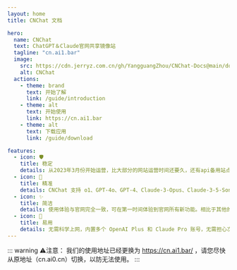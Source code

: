 ```yaml
---
layout: home
title: CNChat 文档

hero:
  name: CNChat
  text: ChatGPT＆Claude官网共享镜像站
  tagline: "cn.ai1.bar"
  image:
    src: https://cdn.jerryz.com.cn/gh/YangguangZhou/CNChat-Docs@main/docs/public/cnchat.png
    alt: CNChat
  actions:
    - theme: brand
      text: 开始了解
      link: /guide/introduction
    - theme: alt
      text: 开始使用
      link: https://cn.ai1.bar
    - theme: alt
      text: 下载应用
      link: /guide/download

features:
  - icon: 🛡️
    title: 稳定
    details: 从2023年3月份开始运营，比大部分的网站运营时间还要久，还有api备用站点，可以做到官网不倒，CNChat不倒。
  - icon: 🤖
    title: 精准
    details: CNChat 支持 o1、GPT-4o、GPT-4、Claude-3-Opus、Claude-3-5-Sonnet 等所有OpenAI和Anthropic官网模型。支持包括上传 PDF、图片进行分析、联网对话、语音聊天等官网所有功能。无需担心封号风险。
  - icon: ✨
    title: 简洁
    details: 使用体验与官网完全一致，可在第一时间体验到官网所有新功能。相比于其他的网站，CNChat支持的功能更全面，使用体验更好。
  - icon: 🚀
    title: 易用
    details: 无需科学上网，内置多个 OpenAI Plus 和 Claude Pro 账号，无需担心次数限制，真正做到打开即用。
---
```


::: warning ⚠️注意：
我们的使用地址已经更换为 https://cn.ai1.bar/ ，请您尽快从原地址（cn.ai0.cn）切换，以防无法使用。
:::